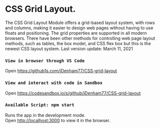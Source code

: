 # CSS Grid Layout. 
The CSS Grid Layout Module offers a grid-based layout system, with rows and columns, making it easier to design web pages without having to use floats and positioning. The grid properties are supported in all modern browsers. There have been other methods for controlling web page layout methods, such as tables, the box model, and CSS flex box but this is the newest CSS layout system. Last version update: March 11, 2021

### `View in browser through VS Code`

Open https://github1s.com/jDenham77/CSS-grid-layout

### `View and interact with code in Sandbox`

Open https://codesandbox.io/s/github/jDenham77/CSS-grid-layout

### `Available Script: npm start`

Runs the app in the development mode.\
Open [http://localhost:3000](http://localhost:3000) to view it in the browser.



